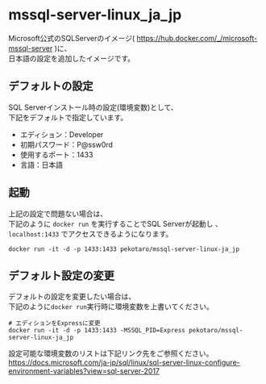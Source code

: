 # mssql-server-linux_ja_jp

Microsoft公式のSQLServerのイメージ( https://hub.docker.com/_/microsoft-mssql-server )に、  
日本語の設定を追加したイメージです。

## デフォルトの設定
SQL Serverインストール時の設定(環境変数)として、  
下記をデフォルトで指定しています。
* エディション：Developer
* 初期パスワード：P@ssw0rd
* 使用するポート：1433
* 言語：日本語

## 起動
上記の設定で問題ない場合は、  
下記のように `docker run` を実行することでSQL Serverが起動し 、  
`localhost:1433` でアクセスできるようになります。
```
docker run -it -d -p 1433:1433 pekotaro/mssql-server-linux-ja_jp
```

## デフォルト設定の変更
デフォルトの設定を変更したい場合は、  
下記のように`docker run`実行時に環境変数を上書いてください。
```
# エディションをExpressに変更
docker run -it -d -p 1433:1433 -MSSQL_PID=Express pekotaro/mssql-server-linux-ja_jp
```

設定可能な環境変数のリストは下記リンク先をご参照ください。  
https://docs.microsoft.com/ja-jp/sql/linux/sql-server-linux-configure-environment-variables?view=sql-server-2017
